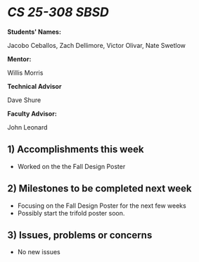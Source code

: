# *CS 25-308 SBSD*

**Students' Names:**

Jacobo Ceballos, Zach Dellimore, Victor Olivar, Nate Swetlow

**Mentor:**

Willis Morris

**Technical Advisor**

Dave Shure

**Faculty Advisor:**

John Leonard

## 1) Accomplishments this week ## 
   - Worked on the the Fall Design Poster

## 2) Milestones to be completed next week ##
   - Focusing on the Fall Design Poster for the next few weeks
   - Possibly start the trifold poster soon. 

## 3) Issues, problems or concerns ##
   - No new issues 